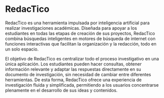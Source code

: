 # RedacTico
RedacTico es una herramienta impulsada por inteligencia artificial para realizar investigaciones académicas. Diseñada para apoyar a los estudiantes en todas las etapas de creación de sus proyectos, RedacTico combina búsquedas inteligentes en motores de búsqueda de internet con funciones interactivas que facilitan la organización y la redacción, todo en un solo espacio.

El objetivo de RedacTico es centralizar todo el proceso investigativo en una única aplicación. Los estudiantes pueden hacer consultas, obtener información relevante y adaptar las respuestas directamente en su documento de investigación, sin necesidad de cambiar entre diferentes herramientas. De esta forma, RedacTico ofrece una experiencia de investigación fluida y simplificada, permitiendo a los usuarios concentrarse plenamente en el desarrollo de sus ideas y contenidos.
